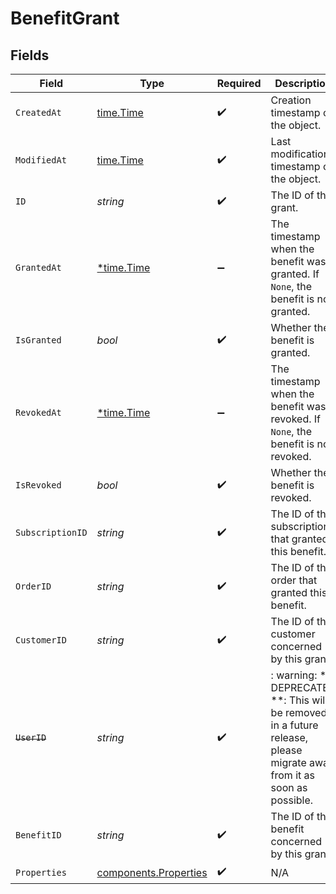 # BenefitGrant


## Fields

| Field                                                                                                                   | Type                                                                                                                    | Required                                                                                                                | Description                                                                                                             |
| ----------------------------------------------------------------------------------------------------------------------- | ----------------------------------------------------------------------------------------------------------------------- | ----------------------------------------------------------------------------------------------------------------------- | ----------------------------------------------------------------------------------------------------------------------- |
| `CreatedAt`                                                                                                             | [time.Time](https://pkg.go.dev/time#Time)                                                                               | :heavy_check_mark:                                                                                                      | Creation timestamp of the object.                                                                                       |
| `ModifiedAt`                                                                                                            | [time.Time](https://pkg.go.dev/time#Time)                                                                               | :heavy_check_mark:                                                                                                      | Last modification timestamp of the object.                                                                              |
| `ID`                                                                                                                    | *string*                                                                                                                | :heavy_check_mark:                                                                                                      | The ID of the grant.                                                                                                    |
| `GrantedAt`                                                                                                             | [*time.Time](https://pkg.go.dev/time#Time)                                                                              | :heavy_minus_sign:                                                                                                      | The timestamp when the benefit was granted. If `None`, the benefit is not granted.                                      |
| `IsGranted`                                                                                                             | *bool*                                                                                                                  | :heavy_check_mark:                                                                                                      | Whether the benefit is granted.                                                                                         |
| `RevokedAt`                                                                                                             | [*time.Time](https://pkg.go.dev/time#Time)                                                                              | :heavy_minus_sign:                                                                                                      | The timestamp when the benefit was revoked. If `None`, the benefit is not revoked.                                      |
| `IsRevoked`                                                                                                             | *bool*                                                                                                                  | :heavy_check_mark:                                                                                                      | Whether the benefit is revoked.                                                                                         |
| `SubscriptionID`                                                                                                        | *string*                                                                                                                | :heavy_check_mark:                                                                                                      | The ID of the subscription that granted this benefit.                                                                   |
| `OrderID`                                                                                                               | *string*                                                                                                                | :heavy_check_mark:                                                                                                      | The ID of the order that granted this benefit.                                                                          |
| `CustomerID`                                                                                                            | *string*                                                                                                                | :heavy_check_mark:                                                                                                      | The ID of the customer concerned by this grant.                                                                         |
| ~~`UserID`~~                                                                                                            | *string*                                                                                                                | :heavy_check_mark:                                                                                                      | : warning: ** DEPRECATED **: This will be removed in a future release, please migrate away from it as soon as possible. |
| `BenefitID`                                                                                                             | *string*                                                                                                                | :heavy_check_mark:                                                                                                      | The ID of the benefit concerned by this grant.                                                                          |
| `Properties`                                                                                                            | [components.Properties](../../models/components/properties.md)                                                          | :heavy_check_mark:                                                                                                      | N/A                                                                                                                     |